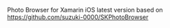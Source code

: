 Photo Browser for Xamarin iOS latest version based on https://github.com/suzuki-0000/SKPhotoBrowser
